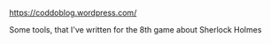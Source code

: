 
https://coddoblog.wordpress.com/

Some tools, that I've written for the 8th game about Sherlock Holmes